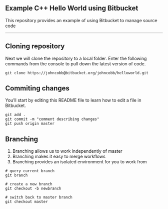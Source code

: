 ## Example C++ Hello World using Bitbucket

This repository provides an example of using Bitbucket to manage source code

---

## Cloning repository
Next we will clone the repository to a local folder. Enter the following commands from the console to pull down the latest version of code.
```console
git clone https://johncobb@bitbucket.org/johncobb/helloworld.git
```

## Commiting changes

You’ll start by editing this README file to learn how to edit a file in Bitbucket.
```console
git add .
git commit -m "comment describing changes"
git push origin master
```

## Branching

1. Branching allows us to work independently of master
2. Branching makes it easy to merge workflows
3. Branching provides an isolated environment for you to work from
```console
# query current branch
git branch

# create a new branch
git checkout -b newbranch

# switch back to master branch
git checkout master
```

